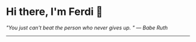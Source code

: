 <h1>Hi there, I'm Ferdi 👋</h1>

<p><em>
  "You just can't beat the person who never gives up. " — Babe Ruth
</em></p>

---
